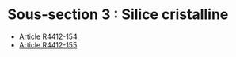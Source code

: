 #  Sous-section 3 : Silice cristalline

* [Article R4412-154](./LEGIARTI000018530544.md)
* [Article R4412-155](./LEGIARTI000018530542.md)
